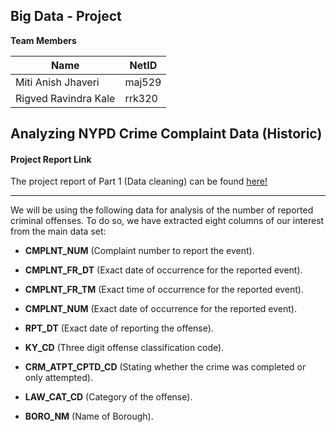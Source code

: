 Big Data - Project
----------------------
**Team Members** 

Name    | NetID
-------- | ---
Miti Anish Jhaveri | maj529
Rigved Ravindra Kale | rrk320

Analyzing NYPD Crime Complaint Data (Historic)
-------------
#### <i class="icon-file"></i> Project Report Link
The project report of Part 1 (Data cleaning) can be found [here!](https://docs.google.com/a/nyu.edu/document/d/190G90TBUJEbTvA8M0haRlhVO3CgpNcm_siW55Rp1cV8/edit?usp=sharing)

-------------

We will be using the following data for analysis of the number of reported criminal offenses. To do so, we have extracted eight columns of our interest from the main data set: 

- **CMPLNT_NUM** (Complaint number to report the event).

- **CMPLNT_FR_DT** (Exact date of occurrence for the reported event).

- **CMPLNT_FR_TM** (Exact time of occurrence for the reported event).

- **CMPLNT_NUM** (Exact date of occurrence for the reported event).

- **RPT_DT** (Exact date of reporting the offense).

- **KY_CD** (Three digit offense classification code).

- **CRM_ATPT_CPTD_CD** (Stating whether the crime was completed or only attempted).

- **LAW_CAT_CD** (Category of the offense).

- **BORO_NM** (Name of Borough). 
